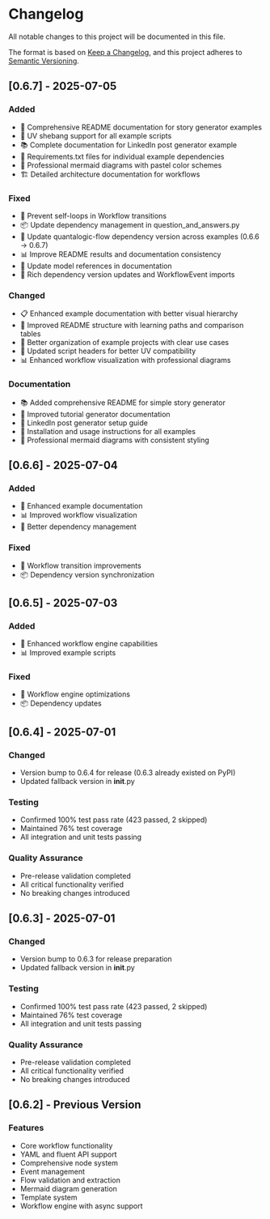 # Changelog

All notable changes to this project will be documented in this file.

The format is based on [Keep a Changelog](https://keepachangelog.com/en/1.0.0/),
and this project adheres to [Semantic Versioning](https://semver.org/spec/v2.0.0.html).

## [0.6.7] - 2025-07-05

### Added
- 📖 Comprehensive README documentation for story generator examples
- 🔧 UV shebang support for all example scripts
- 📚 Complete documentation for LinkedIn post generator example
- 📄 Requirements.txt files for individual example dependencies
- 🎨 Professional mermaid diagrams with pastel color schemes
- 🏗️ Detailed architecture documentation for workflows

### Fixed
- 🔄 Prevent self-loops in Workflow transitions
- 📦 Update dependency management in question_and_answers.py
- 🔗 Update quantalogic-flow dependency version across examples (0.6.6 → 0.6.7)
- 📊 Improve README results and documentation consistency
- 🎯 Update model references in documentation
- 🔧 Rich dependency version updates and WorkflowEvent imports

### Changed
- 📋 Enhanced example documentation with better visual hierarchy
- 🎨 Improved README structure with learning paths and comparison tables
- 📖 Better organization of example projects with clear use cases
- 🔧 Updated script headers for better UV compatibility
- 📊 Enhanced workflow visualization with professional diagrams

### Documentation
- 📚 Added comprehensive README for simple story generator
- 🎯 Improved tutorial generator documentation
- 📄 LinkedIn post generator setup guide
- 🔧 Installation and usage instructions for all examples
- 🎨 Professional mermaid diagrams with consistent styling

## [0.6.6] - 2025-07-04

### Added
- 🎨 Enhanced example documentation
- 📊 Improved workflow visualization
- 🔧 Better dependency management

### Fixed
- 🔄 Workflow transition improvements
- 📦 Dependency version synchronization

## [0.6.5] - 2025-07-03

### Added
- 🔧 Enhanced workflow engine capabilities
- 📊 Improved example scripts

### Fixed
- 🔄 Workflow engine optimizations
- 📦 Dependency updates

## [0.6.4] - 2025-07-01

### Changed
- Version bump to 0.6.4 for release (0.6.3 already existed on PyPI)
- Updated fallback version in __init__.py

### Testing
- Confirmed 100% test pass rate (423 passed, 2 skipped)
- Maintained 76% test coverage
- All integration and unit tests passing

### Quality Assurance
- Pre-release validation completed
- All critical functionality verified
- No breaking changes introduced

## [0.6.3] - 2025-07-01

### Changed
- Version bump to 0.6.3 for release preparation
- Updated fallback version in __init__.py

### Testing
- Confirmed 100% test pass rate (423 passed, 2 skipped)
- Maintained 76% test coverage
- All integration and unit tests passing

### Quality Assurance
- Pre-release validation completed
- All critical functionality verified
- No breaking changes introduced

## [0.6.2] - Previous Version

### Features
- Core workflow functionality
- YAML and fluent API support
- Comprehensive node system
- Event management
- Flow validation and extraction
- Mermaid diagram generation
- Template system
- Workflow engine with async support
